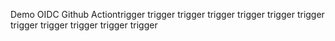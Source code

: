 Demo OIDC Github Actiontrigger
trigger
trigger
trigger
trigger
trigger
trigger
trigger
trigger
trigger
trigger
trigger
